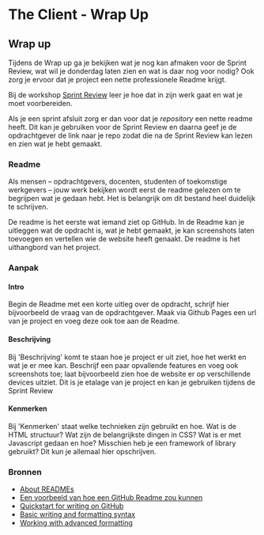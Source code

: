 # The Client - Wrap Up

## Wrap up

Tijdens de Wrap up ga je bekijken wat je nog kan afmaken voor de Sprint Review, wat wil je donderdag laten zien en wat is daar nog voor nodig? Ook zorg je ervoor dat je project een nette professionele Readme krijgt. 

Bij de workshop [Sprint Review](sprint-review.md) leer je hoe dat in zijn werk gaat en wat je moet voorbereiden. 

Als je een sprint afsluit zorg er dan voor dat je *repository* een nette readme heeft. Dit kan je gebruiken voor de Sprint Review en daarna geef je de opdrachtgever de link naar je repo zodat die na de Sprint Review kan lezen en zien wat je hebt gemaakt.

### Readme
Als mensen – opdrachtgevers, docenten, studenten of toekomstige werkgevers – jouw werk bekijken wordt eerst de readme gelezen om te begrijpen wat je gedaan hebt. Het is belangrijk om dit bestand heel duidelijk te schrijven.

De readme is het eerste wat iemand ziet op GitHub. 
In de Readme kan je uitleggen wat de opdracht is, wat je hebt gemaakt, je kan screenshots laten toevoegen en vertellen wie de website heeft genaakt. De readme is het uithangbord van het project.

### Aanpak

#### Intro
Begin de Readme met een korte uitleg over de opdracht, schrijf hier bijvoorbeeld de vraag van de opdrachtgever. Maak via Github Pages een url van je project en voeg deze ook toe aan de Readme.

#### Beschrijving
Bij 'Beschrijving' komt te staan hoe je project er uit ziet, hoe het werkt en wat je er mee kan. Beschrijf een paar opvallende features en voeg ook screenshots toe; laat bijvoorbeeld zien hoe de website er op verschillende devices uitziet. 
Dit is je etalage van je project en kan je gebruiken tijdens de Sprint Review

#### Kenmerken 
Bij 'Kenmerken' staat welke technieken zijn gebruikt en hoe. Wat is de HTML structuur? Wat zijn de belangrijkste dingen in CSS? Wat is er met Javascript gedaan en hoe? Misschien heb je een framework of library gebruikt? Dit kun je allemaal hier opschrijven.

### Bronnen

- [About READMEs](https://docs.github.com/en/repositories/managing-your-repositorys-settings-and-features/customizing-your-repository/about-readmes)
- [Een voorbeeld van hoe een GitHub Readme zou kunnen](https://github.com/KoopReynders/the-client-case#readme)
- [Quickstart for writing on GitHub](https://docs.github.com/en/get-started/writing-on-github/getting-started-with-writing-and-formatting-on-github/quickstart-for-writing-on-github)
- [Basic writing and formatting syntax](https://docs.github.com/en/get-started/writing-on-github/getting-started-with-writing-and-formatting-on-github/basic-writing-and-formatting-syntax)
- [Working with advanced formatting](https://docs.github.com/en/get-started/writing-on-github/working-with-advanced-formatting)
